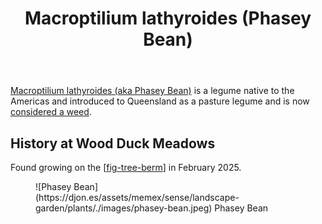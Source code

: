 ﻿---
backlinks:
- title: Fig tree berm
  url: /sense/landscape-garden/fig-tree-berm.html
- title: Plants
  url: /sense/landscape-garden/plants/plants.html
tags:
- wood-duck-meadows
- plant
- weed
- introduced
title: Macroptilium lathyroides (Phasey Bean)
type: plants
---
[Macroptilium lathyroides (aka Phasey Bean)](https://en.wikipedia.org/wiki/Macroptilium_lathyroides) is a legume native to the Americas and introduced to Queensland as a pasture legume and is now [considered a weed](https://en.wikipedia.org/wiki/Macroptilium_lathyroides).

## History at Wood Duck Meadows

Found growing on the [[fig-tree-berm]] in February 2025.

<figure markdown>
![Phasey Bean](https://djon.es/assets/memex/sense/landscape-garden/plants/./images/phasey-bean.jpeg)
<caption>Phasey Bean</caption>
</figure>


[//begin]: # "Autogenerated link references for markdown compatibility"
[fig-tree-berm]: ../fig-tree-berm "Fig tree berm"
[//end]: # "Autogenerated link references"